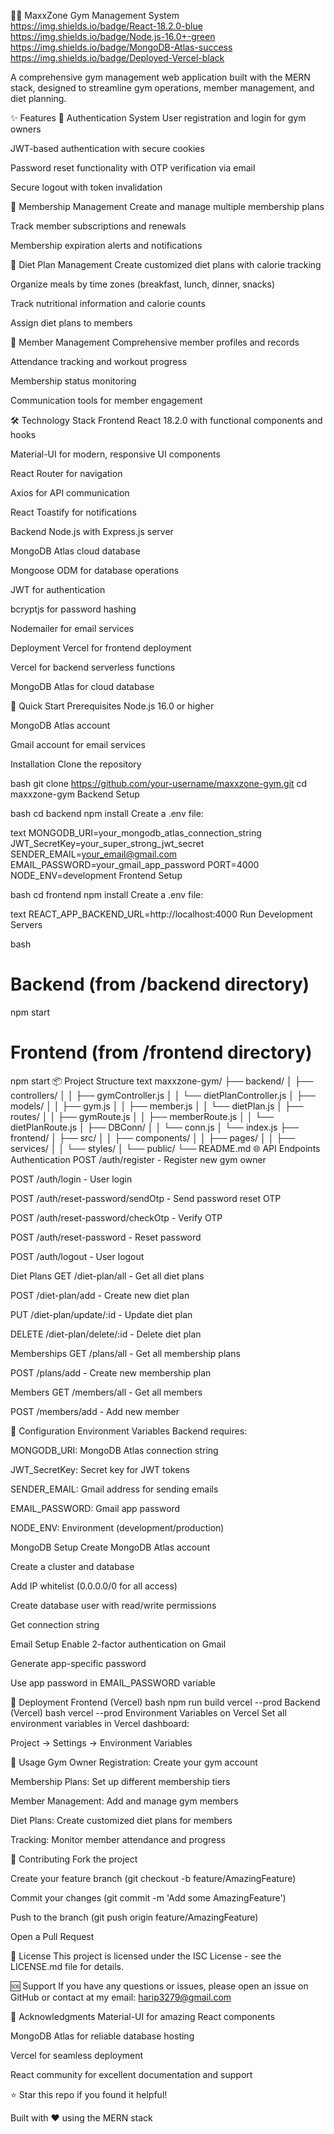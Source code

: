 🏋️‍♂️ MaxxZone Gym Management System
https://img.shields.io/badge/React-18.2.0-blue
https://img.shields.io/badge/Node.js-16.0+-green
https://img.shields.io/badge/MongoDB-Atlas-success
https://img.shields.io/badge/Deployed-Vercel-black

A comprehensive gym management web application built with the MERN stack, designed to streamline gym operations, member management, and diet planning.

✨ Features
🔐 Authentication System
User registration and login for gym owners

JWT-based authentication with secure cookies

Password reset functionality with OTP verification via email

Secure logout with token invalidation

💪 Membership Management
Create and manage multiple membership plans

Track member subscriptions and renewals

Membership expiration alerts and notifications

🥗 Diet Plan Management
Create customized diet plans with calorie tracking

Organize meals by time zones (breakfast, lunch, dinner, snacks)

Track nutritional information and calorie counts

Assign diet plans to members

👥 Member Management
Comprehensive member profiles and records

Attendance tracking and workout progress

Membership status monitoring

Communication tools for member engagement

🛠️ Technology Stack
Frontend
React 18.2.0 with functional components and hooks

Material-UI for modern, responsive UI components

React Router for navigation

Axios for API communication

React Toastify for notifications

Backend
Node.js with Express.js server

MongoDB Atlas cloud database

Mongoose ODM for database operations

JWT for authentication

bcryptjs for password hashing

Nodemailer for email services

Deployment
Vercel for frontend deployment

Vercel for backend serverless functions

MongoDB Atlas for cloud database

🚀 Quick Start
Prerequisites
Node.js 16.0 or higher

MongoDB Atlas account

Gmail account for email services

Installation
Clone the repository

bash
git clone https://github.com/your-username/maxxzone-gym.git
cd maxxzone-gym
Backend Setup

bash
cd backend
npm install
Create a .env file:

text
MONGODB_URI=your_mongodb_atlas_connection_string
JWT_SecretKey=your_super_strong_jwt_secret
SENDER_EMAIL=your_email@gmail.com
EMAIL_PASSWORD=your_gmail_app_password
PORT=4000
NODE_ENV=development
Frontend Setup

bash
cd frontend
npm install
Create a .env file:

text
REACT_APP_BACKEND_URL=http://localhost:4000
Run Development Servers

bash
# Backend (from /backend directory)
npm start

# Frontend (from /frontend directory)  
npm start
📦 Project Structure
text
maxxzone-gym/
├── backend/
│   ├── controllers/
│   │   ├── gymController.js
│   │   └── dietPlanController.js
│   ├── models/
│   │   ├── gym.js
│   │   ├── member.js
│   │   └── dietPlan.js
│   ├── routes/
│   │   ├── gymRoute.js
│   │   ├── memberRoute.js
│   │   └── dietPlanRoute.js
│   ├── DBConn/
│   │   └── conn.js
│   └── index.js
├── frontend/
│   ├── src/
│   │   ├── components/
│   │   ├── pages/
│   │   ├── services/
│   │   └── styles/
│   └── public/
└── README.md
🌐 API Endpoints
Authentication
POST /auth/register - Register new gym owner

POST /auth/login - User login

POST /auth/reset-password/sendOtp - Send password reset OTP

POST /auth/reset-password/checkOtp - Verify OTP

POST /auth/reset-password - Reset password

POST /auth/logout - User logout

Diet Plans
GET /diet-plan/all - Get all diet plans

POST /diet-plan/add - Create new diet plan

PUT /diet-plan/update/:id - Update diet plan

DELETE /diet-plan/delete/:id - Delete diet plan

Memberships
GET /plans/all - Get all membership plans

POST /plans/add - Create new membership plan

Members
GET /members/all - Get all members

POST /members/add - Add new member

🔧 Configuration
Environment Variables
Backend requires:

MONGODB_URI: MongoDB Atlas connection string

JWT_SecretKey: Secret key for JWT tokens

SENDER_EMAIL: Gmail address for sending emails

EMAIL_PASSWORD: Gmail app password

NODE_ENV: Environment (development/production)

MongoDB Setup
Create MongoDB Atlas account

Create a cluster and database

Add IP whitelist (0.0.0.0/0 for all access)

Create database user with read/write permissions

Get connection string

Email Setup
Enable 2-factor authentication on Gmail

Generate app-specific password

Use app password in EMAIL_PASSWORD variable

🚀 Deployment
Frontend (Vercel)
bash
npm run build
vercel --prod
Backend (Vercel)
bash
vercel --prod
Environment Variables on Vercel
Set all environment variables in Vercel dashboard:

Project → Settings → Environment Variables

📱 Usage
Gym Owner Registration: Create your gym account

Membership Plans: Set up different membership tiers

Member Management: Add and manage gym members

Diet Plans: Create customized diet plans for members

Tracking: Monitor member attendance and progress

🤝 Contributing
Fork the project

Create your feature branch (git checkout -b feature/AmazingFeature)

Commit your changes (git commit -m 'Add some AmazingFeature')

Push to the branch (git push origin feature/AmazingFeature)

Open a Pull Request

📄 License
This project is licensed under the ISC License - see the LICENSE.md file for details.

🆘 Support
If you have any questions or issues, please open an issue on GitHub or contact at my email: harip3279@gmail.com

🙏 Acknowledgments
Material-UI for amazing React components

MongoDB Atlas for reliable database hosting

Vercel for seamless deployment

React community for excellent documentation and support

⭐ Star this repo if you found it helpful!

Built with ❤️ using the MERN stack

